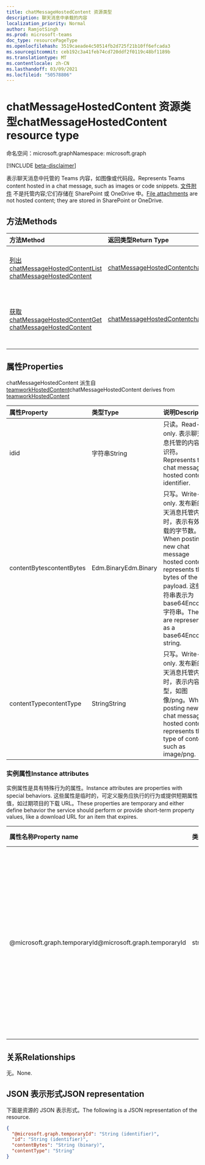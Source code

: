 ```yaml
---
title: chatMessageHostedContent 资源类型
description: 聊天消息中承载的内容
localization_priority: Normal
author: RamjotSingh
ms.prod: microsoft-teams
doc_type: resourcePageType
ms.openlocfilehash: 3519caeade4c50514fb2d725f21b10ff6efcada3
ms.sourcegitcommit: ceb192c3a41feb74cd720ddf2f0119c48bf1189b
ms.translationtype: MT
ms.contentlocale: zh-CN
ms.lasthandoff: 03/09/2021
ms.locfileid: "50578806"
---
```

# <a name="chatmessagehostedcontent-resource-type"></a><span data-ttu-id="99bde-103">chatMessageHostedContent 资源类型</span><span class="sxs-lookup"><span data-stu-id="99bde-103">chatMessageHostedContent resource type</span></span>

<span data-ttu-id="99bde-104">命名空间：microsoft.graph</span><span class="sxs-lookup"><span data-stu-id="99bde-104">Namespace: microsoft.graph</span></span>

[!INCLUDE [beta-disclaimer](../../includes/beta-disclaimer.md)]

<span data-ttu-id="99bde-105">表示聊天消息中托管的 Teams 内容，如图像或代码段。</span><span class="sxs-lookup"><span data-stu-id="99bde-105">Represents Teams content hosted in a chat message, such as images or code snippets.</span></span>
<span data-ttu-id="99bde-106">[文件附件](chatmessageattachment.md) 不是托管内容;它们存储在 SharePoint 或 OneDrive 中。</span><span class="sxs-lookup"><span data-stu-id="99bde-106">[File attachments](chatmessageattachment.md) are not hosted content; they are stored in SharePoint or OneDrive.</span></span>

## <a name="methods"></a><span data-ttu-id="99bde-107">方法</span><span class="sxs-lookup"><span data-stu-id="99bde-107">Methods</span></span>

| <span data-ttu-id="99bde-108">方法</span><span class="sxs-lookup"><span data-stu-id="99bde-108">Method</span></span>       | <span data-ttu-id="99bde-109">返回类型</span><span class="sxs-lookup"><span data-stu-id="99bde-109">Return Type</span></span> | <span data-ttu-id="99bde-110">说明</span><span class="sxs-lookup"><span data-stu-id="99bde-110">Description</span></span> |
|:-------------|:------------|:------------|
| [<span data-ttu-id="99bde-111">列出 chatMessageHostedContent</span><span class="sxs-lookup"><span data-stu-id="99bde-111">List chatMessageHostedContent</span></span>](../api/chatmessage-list-chatmessagehostedcontents.md) | [<span data-ttu-id="99bde-112">chatMessageHostedContent</span><span class="sxs-lookup"><span data-stu-id="99bde-112">chatMessageHostedContent</span></span>](chatmessagehostedcontent.md) | <span data-ttu-id="99bde-113">检索消息的 **chatMessageHostedContent** 列表。</span><span class="sxs-lookup"><span data-stu-id="99bde-113">Retrieve the list of **chatMessageHostedContent** for a message.</span></span> |
| [<span data-ttu-id="99bde-114">获取 chatMessageHostedContent</span><span class="sxs-lookup"><span data-stu-id="99bde-114">Get chatMessageHostedContent</span></span>](../api/chatmessagehostedcontent-get.md) | [<span data-ttu-id="99bde-115">chatMessageHostedContent</span><span class="sxs-lookup"><span data-stu-id="99bde-115">chatMessageHostedContent</span></span>](chatmessagehostedcontent.md) | <span data-ttu-id="99bde-116">读取 **chatMessageHostedContent** 对象的属性和关系。</span><span class="sxs-lookup"><span data-stu-id="99bde-116">Read the properties and relationships of a **chatMessageHostedContent** object.</span></span> |

## <a name="properties"></a><span data-ttu-id="99bde-117">属性</span><span class="sxs-lookup"><span data-stu-id="99bde-117">Properties</span></span>

<span data-ttu-id="99bde-118">chatMessageHostedContent 派生自 [teamworkHostedContent](teamworkhostedcontent.md)</span><span class="sxs-lookup"><span data-stu-id="99bde-118">chatMessageHostedContent derives from [teamworkHostedContent](teamworkhostedcontent.md)</span></span>

| <span data-ttu-id="99bde-119">属性</span><span class="sxs-lookup"><span data-stu-id="99bde-119">Property</span></span>     | <span data-ttu-id="99bde-120">类型</span><span class="sxs-lookup"><span data-stu-id="99bde-120">Type</span></span>        | <span data-ttu-id="99bde-121">说明</span><span class="sxs-lookup"><span data-stu-id="99bde-121">Description</span></span> |
|:-------------|:------------|:------------|
|<span data-ttu-id="99bde-122">id</span><span class="sxs-lookup"><span data-stu-id="99bde-122">id</span></span>            |<span data-ttu-id="99bde-123">字符串</span><span class="sxs-lookup"><span data-stu-id="99bde-123">String</span></span>       | <span data-ttu-id="99bde-124">只读。</span><span class="sxs-lookup"><span data-stu-id="99bde-124">Read-only.</span></span> <span data-ttu-id="99bde-125">表示聊天消息托管的内容标识符。</span><span class="sxs-lookup"><span data-stu-id="99bde-125">Represents the chat message hosted content identifier.</span></span>|
|<span data-ttu-id="99bde-126">contentBytes</span><span class="sxs-lookup"><span data-stu-id="99bde-126">contentBytes</span></span>  |<span data-ttu-id="99bde-127">Edm.Binary</span><span class="sxs-lookup"><span data-stu-id="99bde-127">Edm.Binary</span></span>   | <span data-ttu-id="99bde-128">只写。</span><span class="sxs-lookup"><span data-stu-id="99bde-128">Write-only.</span></span> <span data-ttu-id="99bde-129">发布新的聊天消息托管内容时，表示有效负载的字节数。</span><span class="sxs-lookup"><span data-stu-id="99bde-129">When posting new chat message hosted content, represents the bytes of the payload.</span></span> <span data-ttu-id="99bde-130">这些字符串表示为 base64Encoded 字符串。</span><span class="sxs-lookup"><span data-stu-id="99bde-130">These are represented as a base64Encoded string.</span></span>|
|<span data-ttu-id="99bde-131">contentType</span><span class="sxs-lookup"><span data-stu-id="99bde-131">contentType</span></span>   |<span data-ttu-id="99bde-132">String</span><span class="sxs-lookup"><span data-stu-id="99bde-132">String</span></span>       | <span data-ttu-id="99bde-133">只写。</span><span class="sxs-lookup"><span data-stu-id="99bde-133">Write-only.</span></span> <span data-ttu-id="99bde-134">发布新的聊天消息托管内容时，表示内容类型，如图像/png。</span><span class="sxs-lookup"><span data-stu-id="99bde-134">When posting new chat message hosted content, represents the type of content, such as image/png.</span></span>|

### <a name="instance-attributes"></a><span data-ttu-id="99bde-135">实例属性</span><span class="sxs-lookup"><span data-stu-id="99bde-135">Instance attributes</span></span>

<span data-ttu-id="99bde-136">实例属性是具有特殊行为的属性。</span><span class="sxs-lookup"><span data-stu-id="99bde-136">Instance attributes are properties with special behaviors.</span></span>
<span data-ttu-id="99bde-137">这些属性是临时的，可定义服务应执行的行为或提供短期属性值，如过期项目的下载 URL。</span><span class="sxs-lookup"><span data-stu-id="99bde-137">These properties are temporary and either define behavior the service should perform or provide short-term property values, like a download URL for an item that expires.</span></span>

| <span data-ttu-id="99bde-138">属性名称</span><span class="sxs-lookup"><span data-stu-id="99bde-138">Property name</span></span>                     | <span data-ttu-id="99bde-139">类型</span><span class="sxs-lookup"><span data-stu-id="99bde-139">Type</span></span>   | <span data-ttu-id="99bde-140">说明</span><span class="sxs-lookup"><span data-stu-id="99bde-140">Description</span></span>
|:----------------------------------|:-------|:--------------------------------
| <span data-ttu-id="99bde-141">@microsoft.graph.temporaryId</span><span class="sxs-lookup"><span data-stu-id="99bde-141">@microsoft.graph.temporaryId</span></span>      | <span data-ttu-id="99bde-142">string</span><span class="sxs-lookup"><span data-stu-id="99bde-142">string</span></span> | <span data-ttu-id="99bde-143">只写。</span><span class="sxs-lookup"><span data-stu-id="99bde-143">Write-only.</span></span> <span data-ttu-id="99bde-144">表示托管内容的 temporaryId，同时发布消息以引用要发送的 **chatMessage** 资源中的托管内容。</span><span class="sxs-lookup"><span data-stu-id="99bde-144">Represents the temporaryId for the hosted content while posting a message to refer to the hosted content in **chatMessage** resource being sent.</span></span>|

## <a name="relationships"></a><span data-ttu-id="99bde-145">关系</span><span class="sxs-lookup"><span data-stu-id="99bde-145">Relationships</span></span>

<span data-ttu-id="99bde-146">无。</span><span class="sxs-lookup"><span data-stu-id="99bde-146">None.</span></span>

## <a name="json-representation"></a><span data-ttu-id="99bde-147">JSON 表示形式</span><span class="sxs-lookup"><span data-stu-id="99bde-147">JSON representation</span></span>

<span data-ttu-id="99bde-148">下面是资源的 JSON 表示形式。</span><span class="sxs-lookup"><span data-stu-id="99bde-148">The following is a JSON representation of the resource.</span></span>

<!-- {
  "blockType": "resource",
  "optionalProperties": [

  ],
  "@odata.type": "microsoft.graph.chatMessageHostedContent",
  "keyProperty": "id"
}-->

```json
{
  "@microsoft.graph.temporaryId": "String (identifier)",
  "id": "String (identifier)",
  "contentBytes": "String (binary)",
  "contentType": "String"
}
```

<!-- uuid: 16cd6b66-4b1a-43a1-adaf-3a886856ed98
2019-02-04 14:57:30 UTC -->
<!-- {
  "type": "#page.annotation",
  "description": "chatMessageHostedContent resource",
  "keywords": "",
  "section": "documentation",
  "tocPath": ""
}-->


